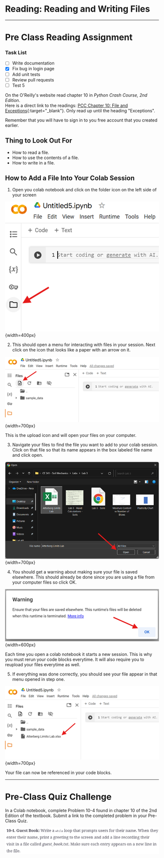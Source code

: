#  Reading: Reading and Writing Files

---

# Pre Class Reading Assignment

### Task List

- [ ] Write documentation
- [x] Fix bug in login page
- [ ] Add unit tests
- [ ] Review pull requests
- [ ] Test 5

On the O'Reilly's website read chapter 10 in _Python Crash Course, 2nd Edition_. 
</br>Here is a direct link to the readings: [PCC Chapter 10: File and Exceptions](https://learning.oreilly.com/library/view/python-crash-course/9781492071266/xhtml/ch10.xhtml){:target="_blank"}.
Only read up until the heading "Exceptions".

Remember that you will have to sign in to you free account that you created earlier.

## Thing to Look Out For
 - How to read a file.
 - How to use the contents of a file.
 - How to write in a file.

## How to Add a File Into Your Colab Session
1. Open you colab notebook and click on the folder icon on the left side of your screen

![files_reading_1.png](images/files_reading_1.png){width=400px}

2. This should open a menu for interacting with files in your session. Next click on the icon that looks like a paper with an arrow on it.

![files_reading_2.png](images/files_reading_2.png){width=700px}

This is the upload icon and will open your files on your computer.

3. Navigate your files to find the file you want to add to your colab session. Click on that file so that its name appears in the box labeled file name and click open.

![files_reading_3.png](images/files_reading_3.png){width=700px}

4. You should get a warning about making sure your file is saved elsewhere. This should already be done since you are using a file from your computer files so click OK.

![files_reading_4.png](images/files_reading_4.png){width=600px}

Each time you open a colab notebook it starts a new session. This is why you must rerun your code blocks everytime. It will also require you to reupload your files everytime as well.

5. If everything was done correctly, you should see your file appear in that menu opened in step one.

![files_reading_5.png](images/files_reading_5.png){width=700px}

Your file can now be referenced in your code blocks.

---

# Pre-Class Quiz Challenge
In a Colab notebook, complete Problem 10-4 found in chapter 10 of the 2nd Edition of the textbook. Submit a link to the completed problem in your Pre-Class Quiz.

![files_preclass_instructions.png](images/files_preclass_instructions.png)
